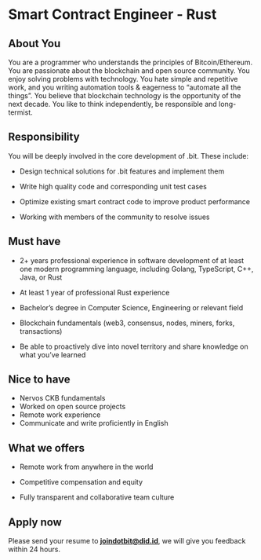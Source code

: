 # Smart Contract Engineer - Rust

## About You

You are a programmer who understands the principles of Bitcoin/Ethereum. You are passionate about the blockchain and open source community. You enjoy solving problems with technology. You hate simple and repetitive work, and you writing automation tools & eagerness to “automate all the things”. You believe that blockchain technology is the opportunity of the next decade. You like to think independently, be responsible and long-termist.

## Responsibility

You will be deeply involved in the core development of .bit.   These include:

- Design technical solutions for .bit features and implement them
- Write high quality code and corresponding unit test cases
- Optimize existing smart contract code to improve product performance

- Working with members of the community to resolve issues

## Must have

- 2+ years professional experience in software development of at least one modern programming language, including Golang, TypeScript, C++, Java, or Rust

- At least 1 year of professional Rust experience

- Bachelor’s degree in Computer Science, Engineering or relevant field

- Blockchain fundamentals (web3, consensus, nodes, miners, forks, transactions)

- Be able to proactively dive into novel territory and share knowledge on what you’ve learned

## Nice to have

- Nervos CKB fundamentals
- Worked on open source projects
- Remote work experience
- Communicate and write proficiently in English

## What we offers

- Remote work from anywhere in the world 
- Competitive compensation and equity

- Fully transparent and collaborative team culture

## Apply now

Please send your resume to **joindotbit@did.id**, we will give you feedback within 24 hours.


